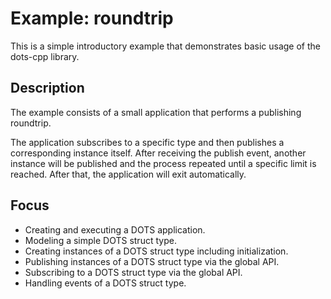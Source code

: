 # Example: roundtrip

This is a simple introductory example that demonstrates basic usage of the dots-cpp library.

## Description

The example consists of a small application that performs a publishing roundtrip.

The application subscribes to a specific type and then publishes a corresponding instance itself. After receiving the publish event, another instance will be published and the process repeated until a specific limit is reached. After that, the application will exit automatically.

## Focus

* Creating and executing a DOTS application.
* Modeling a simple DOTS struct type.
* Creating instances of a DOTS struct type including initialization.
* Publishing instances of a DOTS struct type via the global API.
* Subscribing to a DOTS struct type via the global API.
* Handling events of a DOTS struct type.
